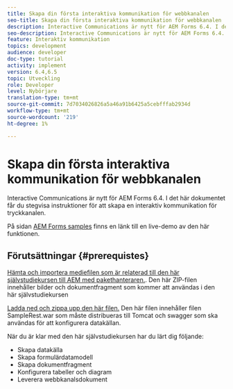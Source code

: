 ```yaml
---
title: Skapa din första interaktiva kommunikation för webbkanalen
seo-title: Skapa din första interaktiva kommunikation för webbkanalen
description: Interactive Communications är nytt för AEM Forms 6.4. I det här dokumentet får du hjälp med att skapa en interaktiv kommunikation för webbkanalen.
seo-description: Interactive Communications är nytt för AEM Forms 6.4. I det här dokumentet får du hjälp med att skapa en interaktiv kommunikation för webbkanalen.
feature: Interaktiv kommunikation
topics: development
audience: developer
doc-type: tutorial
activity: implement
version: 6.4,6.5
topic: Utveckling
role: Developer
level: Nybörjare
translation-type: tm+mt
source-git-commit: 7d7034026826a5a46a91b6425a5cebfffab2934d
workflow-type: tm+mt
source-wordcount: '219'
ht-degree: 1%

---
```



# Skapa din första interaktiva kommunikation för webbkanalen

Interactive Communications är nytt för AEM Forms 6.4. I det här dokumentet får du stegvisa instruktioner för att skapa en interaktiv kommunikation för tryckkanalen.

På sidan [AEM Forms samples](https://forms.enablementadobe.com/content/samples/samples.html?query=0) finns en länk till en live-demo av den här funktionen.

## Förutsättningar {#prerequistes}

[Hämta och importera mediefilen som är relaterad till den här självstudiekursen till AEM med pakethanteraren.](assets/gettingstartedassets.zip). Den här ZIP-filen innehåller bilder och dokumentfragment som kommer att användas i den här självstudiekursen

[Ladda ned och zippa upp den här filen.](assets/warfileandswaggerfile.zip) Den här filen innehåller filen SampleRest.war som måste distribueras till Tomcat och swagger som ska användas för att konfigurera datakällan.

När du är klar med den här självstudiekursen har du lärt dig följande:

* Skapa datakälla
* Skapa formulärdatamodell
* Skapa dokumentfragment
* Konfigurera tabeller och diagram
* Leverera webbkanalsdokument




